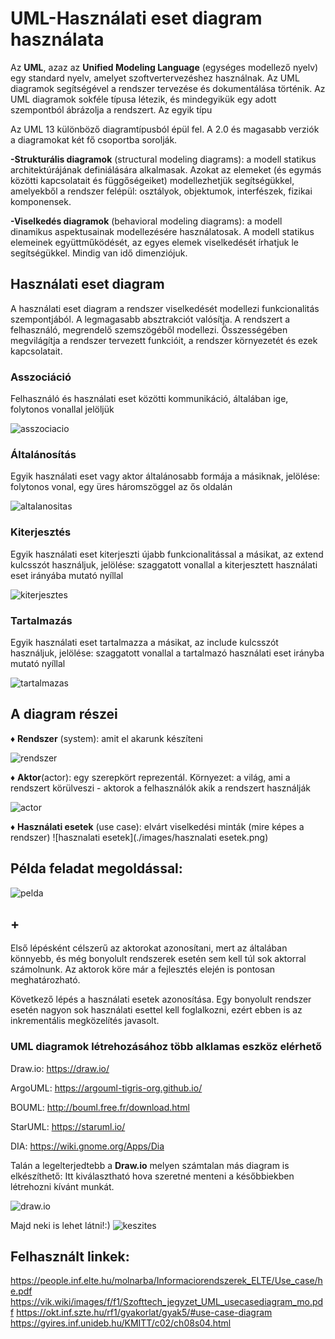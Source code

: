 # UML-Használati eset diagram használata

Az **UML**, azaz az **Unified Modeling Language** (egységes modellező nyelv) egy standard nyelv, amelyet szoftvertervezéshez használnak. Az UML diagramok segítségével a rendszer tervezése és dokumentálása történik. Az UML diagramok sokféle típusa létezik, és mindegyikük egy adott szempontból ábrázolja a rendszert.
Az egyik típu

Az UML 13 különböző diagramtípusból épül fel. A 2.0 és magasabb verziók a diagramokat két fő csoportba sorolják.

**-Strukturális diagramok** (structural modeling diagrams): a modell statikus architektúrájának definiálására alkalmasak. Azokat az elemeket (és egymás közötti kapcsolatait és függőségeiket) modellezhetjük segítségükkel, amelyekből a rendszer felépül: osztályok, objektumok, interfészek, fizikai komponensek.

**-Viselkedés diagramok** (behavioral modeling diagrams): a modell dinamikus aspektusainak modellezésére használatosak. A modell statikus elemeinek együttműködését, az egyes elemek viselkedését írhatjuk le segítségükkel. Mindig van idő dimenziójuk.
## Használati eset diagram

A használati eset diagram a rendszer viselkedését modellezi funkcionalitás szempontjából. A legmagasabb absztrakciót valósítja. A rendszert a felhasználó, megrendelő szemszögéből modellezi. Összességében megvilágítja a rendszer tervezett funkcióit, a rendszer környezetét és ezek kapcsolatait.


### Asszociáció
Felhasználó és használati eset közötti kommunikáció, általában ige, folytonos vonallal jelöljük

![asszociacio](./images/asszociacio.png)

### Általánosítás
Egyik használati eset vagy aktor általánosabb formája a másiknak, jelölése: folytonos vonal, egy üres háromszöggel az ős oldalán

![altalanositas](./images/altalanositas.png)

### Kiterjesztés
Egyik használati eset kiterjeszti újabb funkcionalitással a másikat, az extend kulcsszót használjuk, jelölése: szaggatott vonallal a kiterjesztett használati eset irányába mutató nyíllal

![kiterjesztes](./images/kiterjesztes.png)

### Tartalmazás
Egyik használati eset tartalmazza a másikat, az include kulcsszót használjuk, jelölése: szaggatott vonallal a tartalmazó használati eset irányba mutató nyíllal

![tartalmazas](./images/tartalmazas.png)


## A diagram részei
♦ **Rendszer** (system): amit el akarunk készíteni

![rendszer](./images/rendszer.png)


♦ **Aktor**(actor): egy szerepkört reprezentál. Környezet: a világ, ami a rendszert körülveszi - aktorok a felhasználók akik a rendszert használják

![actor](./images/actor.png)

♦ **Használati esetek** (use case): elvárt viselkedési minták (mire képes a rendszer)
![hasznalati esetek](./images/hasznalati esetek.png)

## Példa feladat megoldással:

![pelda](./images/pelda.png)


## +
Első lépésként célszerű az aktorokat azonosítani, mert az általában könnyebb, és még bonyolult rendszerek esetén sem kell túl sok aktorral számolnunk. Az aktorok köre már a fejlesztés elején is pontosan meghatározható.

Következő lépés a használati esetek azonosítása. Egy bonyolult rendszer esetén nagyon sok használati esettel kell foglalkozni, ezért ebben is az inkrementális megközelítés javasolt.

### UML diagramok létrehozásához több alklamas eszköz elérhető
Draw.io: https://draw.io/

ArgoUML: https://argouml-tigris-org.github.io/

BOUML: http://bouml.free.fr/download.html

StarUML: https://staruml.io/

DIA: https://wiki.gnome.org/Apps/Dia

Talán a legelterjedtebb a **Draw.io** melyen számtalan más diagram is elkészíthető:
Itt kiválasztható hova szeretné menteni a későbbiekben létrehozni kívánt munkát.

![draw.io](./images/draw.io.png)

Majd neki is lehet látni!:)
![keszites](./images/keszites.png)


## Felhasznált linkek:
https://people.inf.elte.hu/molnarba/Informaciorendszerek_ELTE/Use_case/he.pdf
https://vik.wiki/images/f/f1/Szofttech_jegyzet_UML_usecasediagram_mo.pdf
https://okt.inf.szte.hu/rf1/gyakorlat/gyak5/#use-case-diagram
https://gyires.inf.unideb.hu/KMITT/c02/ch08s04.html

